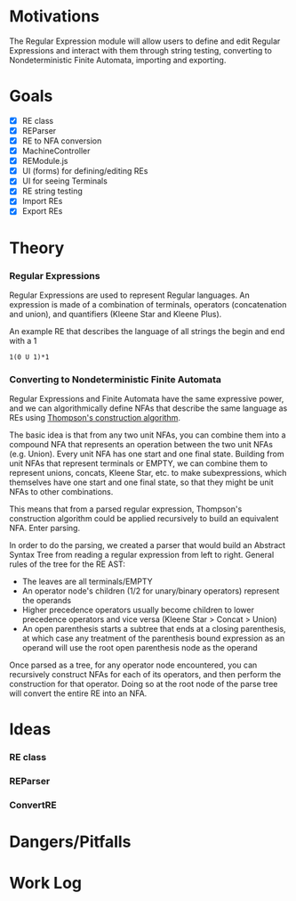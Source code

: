# Motivations

The Regular Expression module will allow users to define and edit Regular Expressions and interact with them through string testing, converting to Nondeterministic Finite Automata, importing and exporting.  

# Goals

- [x] RE class
- [x] REParser
- [x] RE to NFA conversion
- [x] MachineController
- [x] REModule.js
- [x] UI (forms) for defining/editing REs
- [x] UI for seeing Terminals
- [x] RE string testing
- [x] Import REs
- [x] Export REs

# Theory

### Regular Expressions

Regular Expressions are used to represent Regular languages. An expression is made of a combination of terminals, operators (concatenation and union), and quantifiers (Kleene Star and Kleene Plus).

An example RE that describes the language of all strings the begin and end with a 1

    1(0 U 1)*1

### Converting to Nondeterministic Finite Automata

Regular Expressions and Finite Automata have the same expressive power, and we can algorithmically define NFAs that describe the same language as REs using [Thompson's  construction algorithm](https://en.wikipedia.org/wiki/Thompson%27s_construction).

The basic idea is that from any two unit NFAs, you can combine them into a compound NFA that represents an operation between the two unit NFAs (e.g. Union). Every unit NFA has one start and one final state. Building from unit NFAs that represent terminals or EMPTY, we can combine them to represent unions, concats, Kleene Star, etc. to make subexpressions, which themselves have one start and one final state, so that they might be unit NFAs to other combinations.

This means that from a parsed regular expression, Thompson's construction algorithm could be applied recursively to build an equivalent NFA. Enter parsing.

In order to do the parsing, we created a parser that would build an Abstract Syntax Tree from reading a regular expression from left to right. General rules of the tree for the RE AST:

- The leaves are all terminals/EMPTY
- An operator node's children (1/2 for unary/binary operators) represent the operands
- Higher precedence operators usually become children to lower precedence operators and vice versa (Kleene Star > Concat > Union)
- An open parenthesis starts a subtree that ends at a closing parenthesis, at which case any treatment of the parenthesis bound expression as an operand will use the root open parenthesis node as the operand

Once parsed as a tree, for any operator node encountered, you can recursively construct NFAs for each of its operators, and then perform the construction for that operator. Doing so at the root node of the parse tree will convert the entire RE into an NFA.

# Ideas

### RE class


### REParser


### ConvertRE

# Dangers/Pitfalls




# Work Log
